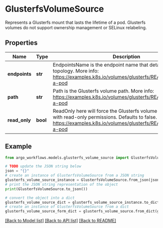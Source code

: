 # GlusterfsVolumeSource

Represents a Glusterfs mount that lasts the lifetime of a pod. Glusterfs volumes do not support ownership management or SELinux relabeling.

## Properties

Name | Type | Description | Notes
------------ | ------------- | ------------- | -------------
**endpoints** | **str** | EndpointsName is the endpoint name that details Glusterfs topology. More info: https://examples.k8s.io/volumes/glusterfs/README.md#create-a-pod | 
**path** | **str** | Path is the Glusterfs volume path. More info: https://examples.k8s.io/volumes/glusterfs/README.md#create-a-pod | 
**read_only** | **bool** | ReadOnly here will force the Glusterfs volume to be mounted with read-only permissions. Defaults to false. More info: https://examples.k8s.io/volumes/glusterfs/README.md#create-a-pod | [optional] 

## Example

```python
from argo_workflows.models.glusterfs_volume_source import GlusterfsVolumeSource

# TODO update the JSON string below
json = "{}"
# create an instance of GlusterfsVolumeSource from a JSON string
glusterfs_volume_source_instance = GlusterfsVolumeSource.from_json(json)
# print the JSON string representation of the object
print(GlusterfsVolumeSource.to_json())

# convert the object into a dict
glusterfs_volume_source_dict = glusterfs_volume_source_instance.to_dict()
# create an instance of GlusterfsVolumeSource from a dict
glusterfs_volume_source_form_dict = glusterfs_volume_source.from_dict(glusterfs_volume_source_dict)
```
[[Back to Model list]](../README.md#documentation-for-models) [[Back to API list]](../README.md#documentation-for-api-endpoints) [[Back to README]](../README.md)


